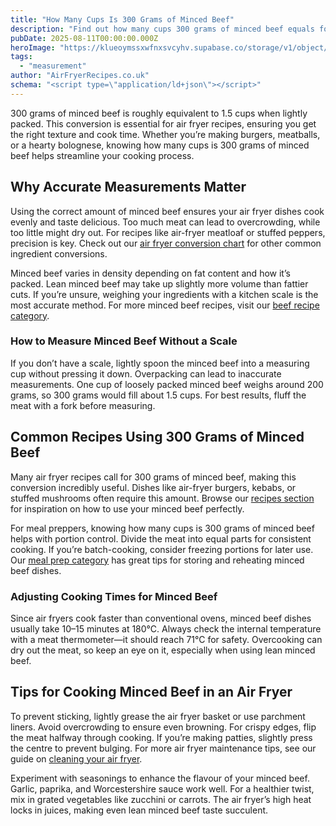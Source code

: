 ```yaml
---
title: "How Many Cups Is 300 Grams of Minced Beef"
description: "Find out how many cups 300 grams of minced beef equals for perfect air fryer recipes every time. Get accurate conversions and cooking tips now!"
pubDate: 2025-08-11T00:00:00.000Z
heroImage: "https://klueoymssxwfnxsvcyhv.supabase.co/storage/v1/object/public/md/how-many-cups-is-300-grams-of-minced-beef-f08e1a80.webp"
tags:
  - "measurement"
author: "AirFryerRecipes.co.uk"
schema: "<script type=\"application/ld+json\"></script>"
---
```


<p>300 grams of minced beef is roughly equivalent to 1.5 cups when lightly packed. This conversion is essential for air fryer recipes, ensuring you get the right texture and cook time. Whether you’re making burgers, meatballs, or a hearty bolognese, knowing how many cups is 300 grams of minced beef helps streamline your cooking process.</p>  

<h2>Why Accurate Measurements Matter</h2>  
<p>Using the correct amount of minced beef ensures your air fryer dishes cook evenly and taste delicious. Too much meat can lead to overcrowding, while too little might dry out. For recipes like air-fryer meatloaf or stuffed peppers, precision is key. Check out our <a href=https://www.airfryerrecipe.co.uk/air-fryer-conversion-chart>air fryer conversion chart</a> for other common ingredient conversions.</p>  

<p>Minced beef varies in density depending on fat content and how it’s packed. Lean minced beef may take up slightly more volume than fattier cuts. If you’re unsure, weighing your ingredients with a kitchen scale is the most accurate method. For more minced beef recipes, visit our <a href=https://www.airfryerrecipe.co.uk/recipe-category/beef>beef recipe category</a>.</p>  

<h3>How to Measure Minced Beef Without a Scale</h3>  
<p>If you don’t have a scale, lightly spoon the minced beef into a measuring cup without pressing it down. Overpacking can lead to inaccurate measurements. One cup of loosely packed minced beef weighs around 200 grams, so 300 grams would fill about 1.5 cups. For best results, fluff the meat with a fork before measuring.</p>  

<h2>Common Recipes Using 300 Grams of Minced Beef</h2>  
<p>Many air fryer recipes call for 300 grams of minced beef, making this conversion incredibly useful. Dishes like air-fryer burgers, kebabs, or stuffed mushrooms often require this amount. Browse our <a href=https://www.airfryerrecipe.co.uk/recipes>recipes section</a> for inspiration on how to use your minced beef perfectly.</p>  

<p>For meal preppers, knowing how many cups is 300 grams of minced beef helps with portion control. Divide the meat into equal parts for consistent cooking. If you’re batch-cooking, consider freezing portions for later use. Our <a href=https://www.airfryerrecipe.co.uk/recipe-category/meal-prep>meal prep category</a> has great tips for storing and reheating minced beef dishes.</p>  

<h3>Adjusting Cooking Times for Minced Beef</h3>  
<p>Since air fryers cook faster than conventional ovens, minced beef dishes usually take 10–15 minutes at 180°C. Always check the internal temperature with a meat thermometer—it should reach 71°C for safety. Overcooking can dry out the meat, so keep an eye on it, especially when using lean minced beef.</p>  

<h2>Tips for Cooking Minced Beef in an Air Fryer</h2>  
<p>To prevent sticking, lightly grease the air fryer basket or use parchment liners. Avoid overcrowding to ensure even browning. For crispy edges, flip the meat halfway through cooking. If you’re making patties, slightly press the centre to prevent bulging. For more air fryer maintenance tips, see our guide on <a href=https://www.airfryerrecipe.co.uk/air-fryer-cleaner>cleaning your air fryer</a>.</p>  

<p>Experiment with seasonings to enhance the flavour of your minced beef. Garlic, paprika, and Worcestershire sauce work well. For a healthier twist, mix in grated vegetables like zucchini or carrots. The air fryer’s high heat locks in juices, making even lean minced beef taste succulent.</p>
